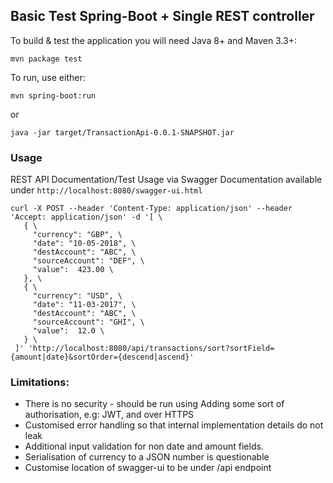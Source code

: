 
## Basic Test Spring-Boot + Single REST controller

To build & test the application you will need Java 8+ and Maven 3.3+:

`mvn package test`

To run, use either:

`mvn spring-boot:run`

or 

`java -jar target/TransactionApi-0.0.1-SNAPSHOT.jar`


### Usage

REST API Documentation/Test Usage via Swagger Documentation available under 
`http://localhost:8080/swagger-ui.html`

```
curl -X POST --header 'Content-Type: application/json' --header 'Accept: application/json' -d '[ \ 
   { \ 
     "currency": "GBP", \ 
     "date": "10-05-2018", \ 
     "destAccount": "ABC", \ 
     "sourceAccount": "DEF", \ 
     "value":  423.00 \ 
   }, \ 
   { \ 
     "currency": "USD", \ 
     "date": "11-03-2017", \ 
     "destAccount": "ABC", \ 
     "sourceAccount": "GHI", \ 
     "value":  12.0 \ 
   } \ 
 ]' 'http://localhost:8080/api/transactions/sort?sortField={amount|date}&sortOrder={descend|ascend}'

```



### Limitations:

* There is no security - should be run using Adding some sort of authorisation, e.g: JWT, and over HTTPS  
* Customised error handling so that internal implementation details do not leak
* Additional input validation for non date and amount fields.
* Serialisation of currency to a JSON number is questionable
* Customise location of swagger-ui to be under /api endpoint
 
